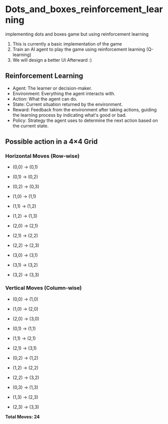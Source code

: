 # Dots_and_boxes_reinforcement_learning
implementing dots and boxes game but using reinforcement learning 

1. This is currently a basic implementation of the game 
2. Train an AI agent to play the game using reinforcement learning (Q-learning)
3. We will design a better UI Afterward :)

## Reinforcement Learning 
-    Agent: The learner or decision-maker.
-    Environment: Everything the agent interacts with.
-    Action: What the agent can do.
-    State: Current situation returned by the environment.
-    Reward: Feedback from the environment after taking actions, guiding the learning process by indicating what's good or bad.
-    Policy: Strategy the agent uses to determine the next action based on the current state.


## Possible action in a 4×4 Grid

### Horizontal Moves (Row-wise)
- (0,0) → (0,1)
- (0,1) → (0,2)
- (0,2) → (0,3)

- (1,0) → (1,1)
- (1,1) → (1,2)
- (1,2) → (1,3)

- (2,0) → (2,1)
- (2,1) → (2,2)
- (2,2) → (2,3)

- (3,0) → (3,1)
- (3,1) → (3,2)
- (3,2) → (3,3)

### Vertical Moves (Column-wise)
- (0,0) → (1,0)
- (1,0) → (2,0)
- (2,0) → (3,0)

- (0,1) → (1,1)
- (1,1) → (2,1)
- (2,1) → (3,1)

- (0,2) → (1,2)
- (1,2) → (2,2)
- (2,2) → (3,2)

- (0,3) → (1,3)
- (1,3) → (2,3)
- (2,3) → (3,3)

**Total Moves: 24**



	
